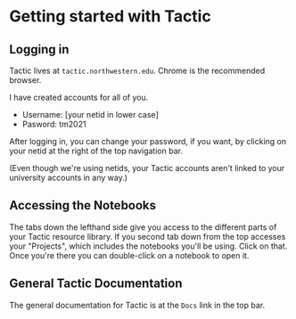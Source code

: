 # Getting started with Tactic

## Logging in

Tactic lives at `tactic.northwestern.edu`. Chrome is the recommended browser.

I have created accounts for all of you.
  - Username: [your netid in lower case]
  - Pasword: tm2021

After logging in, you can change your password, if you want, by clicking on your netid at the right of the top navigation bar.

(Even though we're using netids, your Tactic accounts aren't linked to your
university accounts in any way.)

## Accessing the Notebooks
The tabs down the lefthand side give you access to the different parts of
your Tactic resource library. If you second tab down from the top accesses
your "Projects", which includes the notebooks you'll be using. Click on that.
Once you're there you can double-click on a notebook to open it.

## General Tactic Documentation
The general documentation for Tactic is at the `Docs` link in the top bar.
